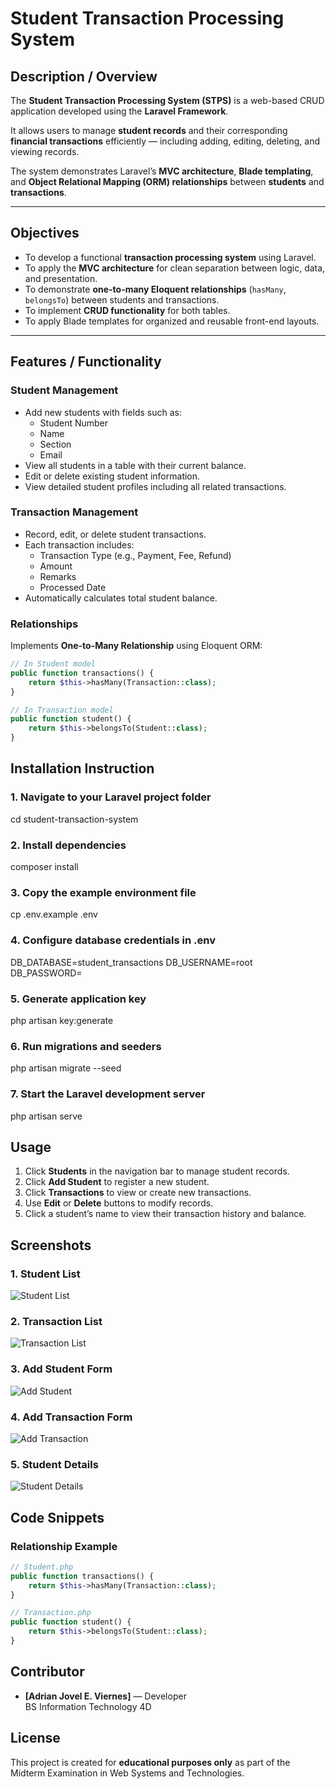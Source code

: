 # Student Transaction Processing System 

## Description / Overview

The **Student Transaction Processing System (STPS)** is a web-based CRUD application developed using the **Laravel Framework**.  

It allows users to manage **student records** and their corresponding **financial transactions** efficiently — including adding, editing, deleting, and viewing records.  

The system demonstrates Laravel’s **MVC architecture**, **Blade templating**, and **Object Relational Mapping (ORM) relationships** between **students** and **transactions**.

---

## Objectives

- To develop a functional **transaction processing system** using Laravel.  
- To apply the **MVC architecture** for clean separation between logic, data, and presentation.  
- To demonstrate **one-to-many Eloquent relationships** (`hasMany`, `belongsTo`) between students and transactions.  
- To implement **CRUD functionality** for both tables.  
- To apply Blade templates for organized and reusable front-end layouts.  

---

## Features / Functionality

###  Student Management
- Add new students with fields such as:
  - Student Number
  - Name
  - Section
  - Email
- View all students in a table with their current balance.
- Edit or delete existing student information.
- View detailed student profiles including all related transactions.







### Transaction Management
- Record, edit, or delete student transactions.
- Each transaction includes:
  - Transaction Type (e.g., Payment, Fee, Refund)
  - Amount
  - Remarks
  - Processed Date
- Automatically calculates total student balance.

### Relationships
Implements **One-to-Many Relationship** using Eloquent ORM:

```php
// In Student model
public function transactions() {
    return $this->hasMany(Transaction::class);
}

// In Transaction model
public function student() {
    return $this->belongsTo(Student::class);
}
```

## Installation Instruction

### 1. Navigate to your Laravel project folder
cd student-transaction-system

### 2. Install dependencies
composer install

### 3. Copy the example environment file
cp .env.example .env

### 4. Configure database credentials in .env
DB_DATABASE=student_transactions
DB_USERNAME=root
DB_PASSWORD=

### 5. Generate application key
php artisan key:generate

### 6. Run migrations and seeders
php artisan migrate --seed

### 7. Start the Laravel development server
php artisan serve

## Usage

1. Click **Students** in the navigation bar to manage student records.  
2. Click **Add Student** to register a new student.  
3. Click **Transactions** to view or create new transactions.  
4. Use **Edit** or **Delete** buttons to modify records.  
5. Click a student’s name to view their transaction history and balance.

## Screenshots

### 1. Student List
![Student List](students-list.png)

### 2. Transaction List
![Transaction List](transactions-list.png)

### 3. Add Student Form
![Add Student](add-student.png)

### 4. Add Transaction Form
![Add Transaction](add-transaction.png)

### 5. Student Details
![Student Details](student-details.png)

##  Code Snippets

### Relationship Example
```php
// Student.php
public function transactions() {
    return $this->hasMany(Transaction::class);
}

// Transaction.php
public function student() {
    return $this->belongsTo(Student::class);
}
```

## Contributor

- **[Adrian Jovel E. Viernes]** — Developer  
  BS Information Technology 4D

##  License

This project is created for **educational purposes only** as part of the Midterm Examination in Web Systems and Technologies.  


